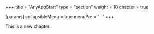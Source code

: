 +++
title = "AnyAppStart"
type = "section"
weight = 10
chapter = true

[params]
  collapsibleMenu = true
  menuPre = '&nbsp;<i class="fa-solid fa-circle-play"></i>&nbsp;&nbsp;'
+++

This is a new chapter.